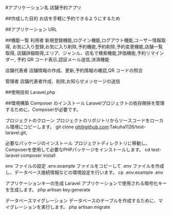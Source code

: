 #アプリケーション名
店舗予約アプリ

##作成した目的
お店を手軽に予約できるようにするため

##アプリケーション URL

##機能一覧
利用者
新規登録機能,ログイン機能,ログアウト機能,ユーザー情報取得, お気に入り登録,お気に入り削除,予約機能,予約削除,予約変更機能,店舗一覧取得, 店舗詳細取得,エリア、ジャンル、店名で検索機能,評価機能,予約リマインダー, 予約 QR コード表示,認証メール送信,決済機能

店舗代表者
店舗情報の作成、更新,予約情報の確認,QR コードの照合

管理者
店舗代表者作成、削除,お知らせメッセージの送信

##使用技術
Laravel,php

##環境構築
Composer のインストール
Laravelプロジェクトの依存関係を管理するために、Composerが必要です。

プロジェクトのクローン
プロジェクトのリポジトリからソースコードをローカル環境にコピーします。
    git clone git@github.com:Takuha1126/test-laravel.git,

必要なパッケージのインストール
プロジェクトディレクトリに移動し、Composerを使用して必要なPHPパッケージをインストールします。
    cd test-laravel
    composer install

env ファイルの設定
.env.example ファイルをコピーして .env ファイルを作成し、データベース接続情報などの環境設定を行います。
    cp .env.example .env


アプリケーションキーの生成
Laravel アプリケーションで使用される暗号化キーを生成します。
    php artisan key:generate

データベースマイグレーション
データベースのテーブルを作成するために、マイグレーションを実行します。
    php artisan migrate

